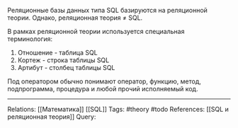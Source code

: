 Реляционные базы данных типа SQL базируются на реляционной теории. Однако, реляционная теория $\neq$ SQL. 

В рамках реляционной теории используется специальная терминология:
1. Отношение - таблица SQL
2. Кортеж - строка таблицы SQL
3. Артибут - столбец таблицы SQL

Под оператором обычно понимают оператор, функцию, метод, подпрограмма, процедура и любой прочий исполняемый код. 

___
Relations: [[Математика]] [[SQL]] 
Tags: #theory #todo 
References: [[SQL и реляционная теория]] 
Query: 
